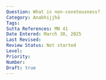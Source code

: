 ```yaml
---
Question: What is non-covetousness?
Category: Anabhijjhā
Tags:
Sutta References: MN 41
Date Entered: March 30, 2025
Last Revised:
Review Status: Not started
Level: 
Priority: 
Number: 
Draft: true
---
```

